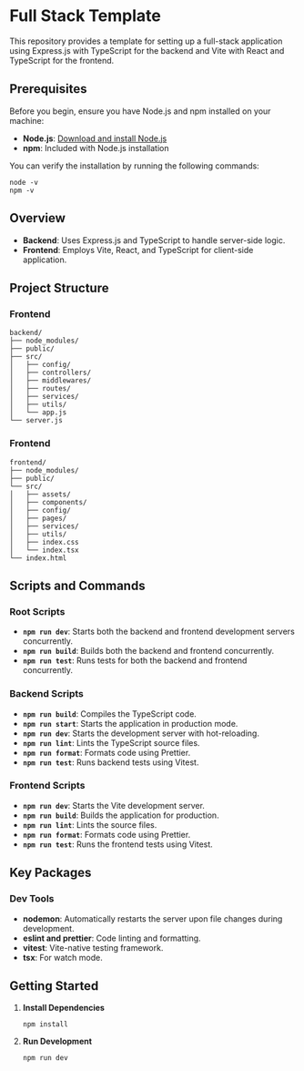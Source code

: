 # Full Stack Template

This repository provides a template for setting up a full-stack application using Express.js with TypeScript for the backend and Vite with React and TypeScript for the frontend.

## Prerequisites

Before you begin, ensure you have Node.js and npm installed on your machine:

- **Node.js**: [Download and install Node.js](https://nodejs.org/)
- **npm**: Included with Node.js installation

You can verify the installation by running the following commands:

```
node -v
npm -v
```

## Overview

- **Backend**: Uses Express.js and TypeScript to handle server-side logic.
- **Frontend**: Employs Vite, React, and TypeScript for client-side application.

## Project Structure
### Frontend
```
backend/
├── node_modules/
├── public/
├── src/
│   ├── config/
│   ├── controllers/
│   ├── middlewares/
│   ├── routes/
│   ├── services/
│   ├── utils/
│   └── app.js
└── server.js

```
### Frontend
```
frontend/
├── node_modules/
├── public/
└── src/
│   ├── assets/
│   ├── components/
│   ├── config/
│   ├── pages/
│   ├── services/
│   ├── utils/
│   ├── index.css
│   └── index.tsx
└── index.html

```
## Scripts and Commands

### Root Scripts

- **`npm run dev`**: Starts both the backend and frontend development servers concurrently.
- **`npm run build`**: Builds both the backend and frontend concurrently.
- **`npm run test`**: Runs tests for both the backend and frontend concurrently.

### Backend Scripts

- **`npm run build`**: Compiles the TypeScript code.
- **`npm run start`**: Starts the application in production mode.
- **`npm run dev`**: Starts the development server with hot-reloading.
- **`npm run lint`**: Lints the TypeScript source files.
- **`npm run format`**: Formats code using Prettier.
- **`npm run test`**: Runs backend tests using Vitest.

### Frontend Scripts

- **`npm run dev`**: Starts the Vite development server.
- **`npm run build`**: Builds the application for production.
- **`npm run lint`**: Lints the source files.
- **`npm run format`**: Formats code using Prettier.
- **`npm run test`**: Runs the frontend tests using Vitest.

## Key Packages

### Dev Tools

- **nodemon**: Automatically restarts the server upon file changes during development.
- **eslint and prettier**: Code linting and formatting.
- **vitest**: Vite-native testing framework.
- **tsx**: For watch mode.

## Getting Started

1. **Install Dependencies**
   ```
   npm install
   ```

2. **Run Development**

   ```
   npm run dev
   ```
